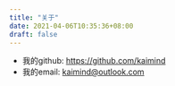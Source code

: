 ```yaml
---
title: "关于"
date: 2021-04-06T10:35:36+08:00
draft: false
---
```


- 我的github: https://github.com/kaimind
- 我的email: kaimind@outlook.com

